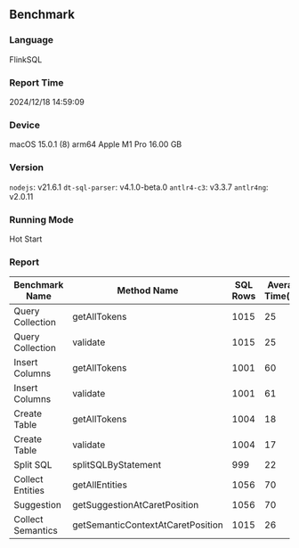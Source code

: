 ## Benchmark

### Language
FlinkSQL

### Report Time
2024/12/18 14:59:09

### Device
macOS 15.0.1
(8) arm64 Apple M1 Pro
16.00 GB

### Version
`nodejs`: v21.6.1
`dt-sql-parser`: v4.1.0-beta.0
`antlr4-c3`: v3.3.7
`antlr4ng`: v2.0.11

### Running Mode
Hot Start

### Report
|  Benchmark Name |           Method Name           |SQL Rows|Average Time(ms)| 
|-----------------|---------------------------------|--------|----------------| 
| Query Collection|           getAllTokens          |  1015  |       25       | 
| Query Collection|             validate            |  1015  |       25       | 
|  Insert Columns |           getAllTokens          |  1001  |       60       | 
|  Insert Columns |             validate            |  1001  |       61       | 
|   Create Table  |           getAllTokens          |  1004  |       18       | 
|   Create Table  |             validate            |  1004  |       17       | 
|    Split SQL    |       splitSQLByStatement       |   999  |       22       | 
| Collect Entities|          getAllEntities         |  1056  |       70       | 
|    Suggestion   |   getSuggestionAtCaretPosition  |  1056  |       70       | 
|Collect Semantics|getSemanticContextAtCaretPosition|  1015  |       26       | 


